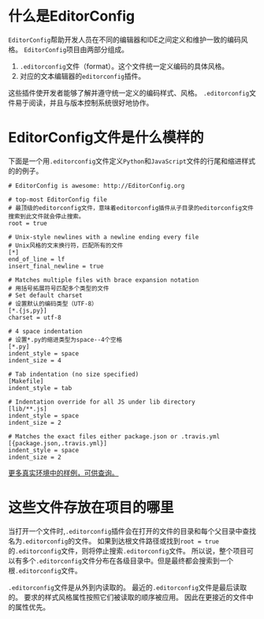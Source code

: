 # 什么是EditorConfig

`EditorConfig`帮助开发人员在不同的编辑器和IDE之间定义和维护一致的编码风格。
`EditorConfig`项目由两部分组成。
1. `.editorconfig`文件（format）。这个文件统一定义编码的具体风格。
2. 对应的文本编辑器的`editorconfig`插件。

这些插件使开发者能够了解并遵守统一定义的编码样式、风格。
`.editorconfig`文件易于阅读，并且与版本控制系统很好地协作。

# EditorConfig文件是什么模样的

下面是一个用`.editorconfig`文件定义`Python`和`JavaScript`文件的行尾和缩进样式的的例子。

```.editorconfig
# EditorConfig is awesome: http://EditorConfig.org

# top-most EditorConfig file
# 最顶级的editorconfig文件，意味着editorconfig插件从子目录的editorconfig文件搜索到此文件就会停止搜索。
root = true

# Unix-style newlines with a newline ending every file
# Unix风格的文末换行符，匹配所有的文件
[*]
end_of_line = lf
insert_final_newline = true

# Matches multiple files with brace expansion notation
# 用括号拓展符号匹配多个类型的文件
# Set default charset
# 设置默认的编码类型（UTF-8）
[*.{js,py}]
charset = utf-8

# 4 space indentation
# 设置*.py的缩进类型为space--4个空格
[*.py]
indent_style = space
indent_size = 4

# Tab indentation (no size specified)
[Makefile]
indent_style = tab

# Indentation override for all JS under lib directory
[lib/**.js]
indent_style = space
indent_size = 2

# Matches the exact files either package.json or .travis.yml
[{package.json,.travis.yml}]
indent_style = space
indent_size = 2
```

[更多真实环境中的样例，可供查询。](https://github.com/editorconfig/editorconfig/wiki/Projects-Using-EditorConfig)

# 这些文件存放在项目的哪里

当打开一个文件时,`.editorconfig`插件会在打开的文件的目录和每个父目录中查找名为`.editorconfig`的文件。
如果到达根文件路径或找到`root = true`的`.editorconfig`文件，则将停止搜索`.editorconfig`文件。
所以说，整个项目可以有多个`.editorconfig`文件分布在各级目录中。但是最终都会搜索到一个根`.editorconfig`文件。

`.editorconfig`文件是从外到内读取的。
最近的`.editorconfig`文件是最后读取的。
要求的样式风格属性按照它们被读取的顺序被应用。
因此在更接近的文件中的属性优先。